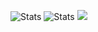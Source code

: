 ![Stats](https://github-readme-stats.vercel.app/api?username=sightedbike273&count_private=true&show_icons=true "My Stats")
![Stats](https://github-profile-trophy.vercel.app/?username=SightedBike273&column=8&theme=dark&no-frame=true&no-bg=true)
![](http://github-profile-summary-cards.vercel.app/api/cards/profile-details?username=SightedBike273&theme=dark)
